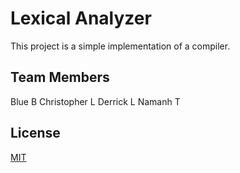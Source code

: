 # Lexical Analyzer

This project is a simple implementation of a compiler.

## Team Members
Blue B
Christopher L
Derrick L
Namanh T



## License
[MIT](https://choosealicense.com/licenses/mit/)